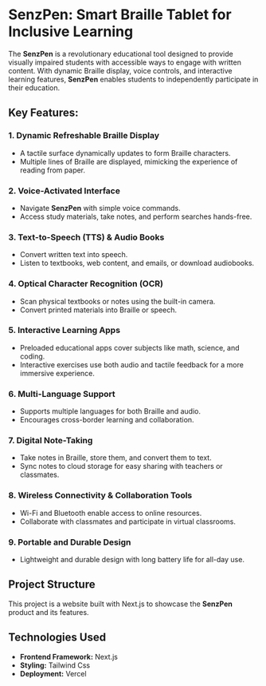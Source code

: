 # SenzPen: Smart Braille Tablet for Inclusive Learning

The **SenzPen** is a revolutionary educational tool designed to provide visually impaired students with accessible ways to engage with written content. With dynamic Braille display, voice controls, and interactive learning features, **SenzPen** enables students to independently participate in their education.

## Key Features:

### 1. Dynamic Refreshable Braille Display
- A tactile surface dynamically updates to form Braille characters.
- Multiple lines of Braille are displayed, mimicking the experience of reading from paper.

### 2. Voice-Activated Interface
- Navigate **SenzPen** with simple voice commands.
- Access study materials, take notes, and perform searches hands-free.

### 3. Text-to-Speech (TTS) & Audio Books
- Convert written text into speech.
- Listen to textbooks, web content, and emails, or download audiobooks.

### 4. Optical Character Recognition (OCR)
- Scan physical textbooks or notes using the built-in camera.
- Convert printed materials into Braille or speech.

### 5. Interactive Learning Apps
- Preloaded educational apps cover subjects like math, science, and coding.
- Interactive exercises use both audio and tactile feedback for a more immersive experience.

### 6. Multi-Language Support
- Supports multiple languages for both Braille and audio.
- Encourages cross-border learning and collaboration.

### 7. Digital Note-Taking
- Take notes in Braille, store them, and convert them to text.
- Sync notes to cloud storage for easy sharing with teachers or classmates.

### 8. Wireless Connectivity & Collaboration Tools
- Wi-Fi and Bluetooth enable access to online resources.
- Collaborate with classmates and participate in virtual classrooms.

### 9. Portable and Durable Design
- Lightweight and durable design with long battery life for all-day use.

## Project Structure

This project is a website built with Next.js to showcase the **SenzPen** product and its features.

## Technologies Used

- **Frontend Framework:** Next.js
- **Styling:** Tailwind Css
- **Deployment:** Vercel

